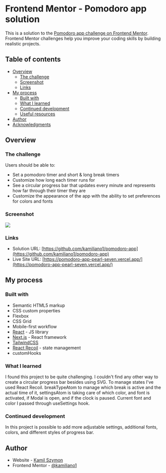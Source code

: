 # Frontend Mentor - Pomodoro app solution

This is a solution to the [Pomodoro app challenge on Frontend Mentor](https://www.frontendmentor.io/challenges/pomodoro-app-KBFnycJ6G). Frontend Mentor challenges help you improve your coding skills by building realistic projects.

## Table of contents

- [Overview](#overview)
  - [The challenge](#the-challenge)
  - [Screenshot](#screenshot)
  - [Links](#links)
- [My process](#my-process)
  - [Built with](#built-with)
  - [What I learned](#what-i-learned)
  - [Continued development](#continued-development)
  - [Useful resources](#useful-resources)
- [Author](#author)
- [Acknowledgments](#acknowledgments)

## Overview

### The challenge

Users should be able to:

- Set a pomodoro timer and short & long break timers
- Customize how long each timer runs for
- See a circular progress bar that updates every minute and represents how far through their timer they are
- Customize the appearance of the app with the ability to set preferences for colors and fonts

### Screenshot

![](./screenshot.jpg)

### Links

- Solution URL: [https://github.com/kamiliano1/pomodoro-app](https://github.com/kamiliano1/pomodoro-app)
- Live Site URL: [https://pomodoro-app-pearl-seven.vercel.app/](https://pomodoro-app-pearl-seven.vercel.app/)

## My process

### Built with

- Semantic HTML5 markup
- CSS custom properties
- Flexbox
- CSS Grid
- Mobile-first workflow
- [React](https://reactjs.org/) - JS library
- [Next.js](https://nextjs.org/) - React framework
- [TailwindCSS](https://tailwindcss.com/)
- [React Recoil](https://recoiljs.org/) - state management
- customHooks

### What I learned

I found this project to be quite challenging. I couldn't find any other way to create a circular progress bar besides using SVG.
To manage states I've used React Recoil. breakTypeAtom to manage which break is active and the actual time of it, settingsAtom is taking care of which color, and font is activated, if Modal is open, and if the clock is paused.
Current font and color I passed through useSettings hook.

### Continued development

In this project is possible to add more adjustable settings, additional fonts, colors, and different styles of progress bar.

## Author

- Website - [Kamil Szymon](https://github.com/kamiliano1)
- Frontend Mentor - [@kamiliano1](https://www.frontendmentor.io/profile/kamiliano1)
